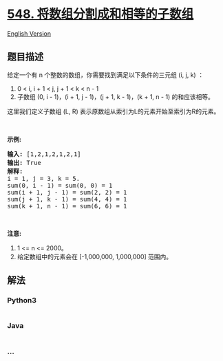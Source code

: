 # [548. 将数组分割成和相等的子数组](https://leetcode-cn.com/problems/split-array-with-equal-sum)

[English Version](/solution/0500-0599/0548.Split%20Array%20with%20Equal%20Sum/README_EN.md)

## 题目描述

<!-- 这里写题目描述 -->
<p>给定一个有 n 个整数的数组，你需要找到满足以下条件的三元组 (i, j, k) ：</p>

<ol>
	<li>0 < i, i + 1 < j, j + 1 < k < n - 1</li>
	<li>子数组 (0, i - 1)，(i + 1, j - 1)，(j + 1, k - 1)，(k + 1, n - 1) 的和应该相等。</li>
</ol>

<p>这里我们定义子数组 (L, R) 表示原数组从索引为L的元素开始至索引为R的元素。</p>

<p> </p>

<p><strong>示例:</strong></p>

<pre><strong>输入:</strong> [1,2,1,2,1,2,1]
<strong>输出:</strong> True
<strong>解释:</strong>
i = 1, j = 3, k = 5. 
sum(0, i - 1) = sum(0, 0) = 1
sum(i + 1, j - 1) = sum(2, 2) = 1
sum(j + 1, k - 1) = sum(4, 4) = 1
sum(k + 1, n - 1) = sum(6, 6) = 1
</pre>

<p> </p>

<p><strong>注意:</strong></p>

<ol>
	<li>1 <= n <= 2000。</li>
	<li>给定数组中的元素会在 [-1,000,000, 1,000,000] 范围内。</li>
</ol>

## 解法

<!-- 这里可写通用的实现逻辑 -->

<!-- tabs:start -->

### **Python3**

<!-- 这里可写当前语言的特殊实现逻辑 -->

```python

```

### **Java**

<!-- 这里可写当前语言的特殊实现逻辑 -->

```java

```

### **...**

```

```

<!-- tabs:end -->
